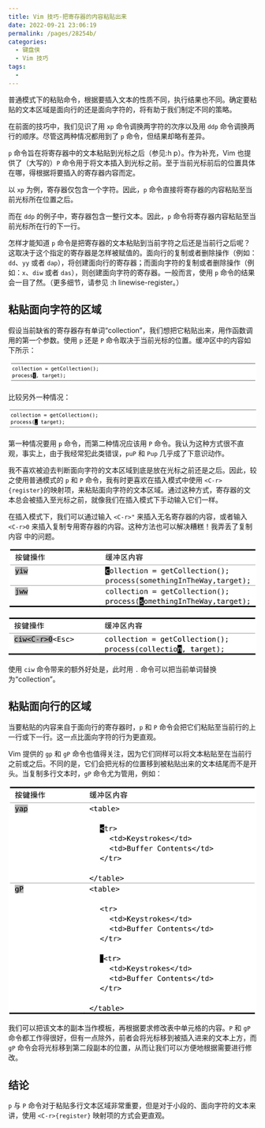 ```yaml
---
title: Vim 技巧-把寄存器的内容粘贴出来
date: 2022-09-21 23:06:19
permalink: /pages/28254b/
categories:
  - 键盘侠
  - Vim 技巧
tags:
  -
---
```


普通模式下的粘贴命令，根据要插入文本的性质不同，执行结果也不同。确定要粘贴的文本区域是面向行的还是面向字符的，将有助于我们制定不同的策略。

在前面的技巧中，我们见识了用 `xp` 命令调换两字符的次序以及用 `ddp` 命令调换两行的顺序。尽管这两种情况都用到了 `p` 命令，但结果却略有差异。

`p` 命令旨在将寄存器中的文本粘贴到光标之后（参见:h p）。作为补充，Vim 也提供了（大写的）`P` 命令用于将文本插入到光标之前。至于当前光标前后的位置具体在哪，得根据将要插入的寄存器内容而定。

以 `xp` 为例，寄存器仅包含一个字符。因此，`p` 命令直接将寄存器的内容粘贴至当前光标所在位置之后。

而在 `ddp` 的例子中，寄存器包含一整行文本。因此，`p` 命令将寄存器内容粘贴至当前光标所在行的下一行。

怎样才能知道 `p` 命令是把寄存器的文本粘贴到当前字符之后还是当前行之后呢？这取决于这个指定的寄存器是怎样被赋值的。面向行的复制或者删除操作（例如：`dd`、`yy` 或者 `dap`），将创建面向行的寄存器；而面向字符的复制或者删除操作（例如：`x`、`diw` 或者 `das`），则创建面向字符的寄存器。一般而言，使用 `p` 命令的结果会一目了然。（更多细节，请参见 :h linewise-register。）

## 粘贴面向字符的区域

假设当前缺省的寄存器存有单词“collection”，我们想把它粘贴出来，用作函数调用的第一个参数。使用 `p` 还是 `P` 命令取决于当前光标的位置。缓冲区中的内容如下所示：

![](../../.vuepress/public/img/vim/126.jpg)

比较另外一种情况：

![](../../.vuepress/public/img/vim/127.jpg)

第一种情况要用 `p` 命令，而第二种情况应该用 `P` 命令。我认为这种方式很不直观，事实上，由于我经常犯此类错误，`puP` 和 `Pup` 几乎成了下意识动作。

我不喜欢被迫去判断面向字符的文本区域到底是放在光标之前还是之后。因此，较之使用普通模式的 `p` 和 `P` 命令，我有时更喜欢在插入模式中使用 `<C-r>{register}`的映射项，来粘贴面向字符的文本区域。通过这种方式，寄存器的文本总会被插入至光标之前，就像我们在插入模式下手动输入它们一样。

在插入模式下，我们可以通过输入 `<C-r>"` 来插入无名寄存器的内容，或者输入 `<C-r>0` 来插入复制专用寄存器的内容。这种方法也可以解决糟糕！我弄丢了复制内容 中的问题。

![](../../.vuepress/public/img/vim/118.jpg)

![](../../.vuepress/public/img/vim/119.jpg)

使用 `ciw` 命令带来的额外好处是，此时用 `.` 命令可以把当前单词替换为“collection”。

## 粘贴面向行的区域

当要粘贴的内容来自于面向行的寄存器时，`p` 和 `P` 命令会把它们粘贴至当前行的上一行或下一行。这一点比面向字符的行为更直观。

Vim 提供的 `gp` 和 `gP` 命令也值得关注，因为它们同样可以将文本粘贴至在当前行之前或之后。不同的是，它们会把光标的位置移到被粘贴出来的文本结尾而不是开头。当复制多行文本时，`gP` 命令尤为管用，例如：

![](../../.vuepress/public/img/vim/120.jpg)

我们可以把该文本的副本当作模板，再根据要求修改表中单元格的内容。`P` 和 `gP` 命令都工作得很好，但有一点除外，前者会将光标移到被插入进来的文本上方，而 `gP` 命令会将光标移到第二段副本的位置，从而让我们可以方便地根据需要进行修改。

## 结论

`p` 与 `P` 命令对于粘贴多行文本区域非常重要，但是对于小段的、面向字符的文本来讲，使用 `<C-r>{register}` 映射项的方式会更直观。
